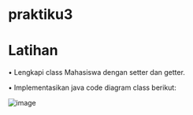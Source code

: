 # praktiku3
# Latihan

• Lengkapi class Mahasiswa dengan setter dan getter.

• Implementasikan java code diagram class berikut:

![image](https://github.com/user-attachments/assets/f6740a61-fe22-4891-812a-a18dc887fc42)

